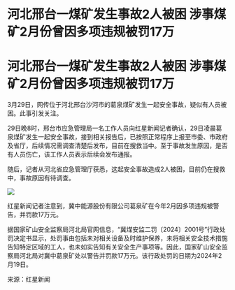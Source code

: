 # 河北邢台一煤矿发生事故2人被困 涉事煤矿2月份曾因多项违规被罚17万

# 河北邢台一煤矿发生事故2人被困 涉事煤矿2月份曾因多项违规被罚17万

3月29日，网传位于河北邢台沙河市的葛泉煤矿发生一起安全事故，疑似有人员被困。此事引发关注。

29日晚8时，邢台市应急管理局一名工作人员向红星新闻记者确认，29日凌晨葛泉煤矿发生一起安全事故，接到相关报告后，已按照正常程序上报至市委、市政府及省厅，后续情况需调查清楚后发布，目前在搜救当中。至于事故发生原因，是否有人员伤亡，该工作人员表示后续会发布通报。

随后，记者从河北省应急管理厅获悉，这起安全事故造成2人被困，目前仍在搜救中，事故原因有待调查。

![](https://inews.gtimg.com/om_bt/OK8a8Z0rQS9jX6IIK8e310XAFjNCwnMU2UqTxFXUBdqq4AA/1000)

红星新闻记者注意到，冀中能源股份有限公司葛泉矿在今年2月因多项违规被警告，并罚款17万元。

据国家矿山安全监察局河北局官网信息，“冀煤安监二罚〔2024〕2001号”行政处罚决定书显示，处罚事由包括未对相关设备及时维护保养，未将相关安全技术措施告知特定区域的工人，也未如实告知有关安全生产事项等。因此，国家矿山安全监察局河北局对冀中葛泉矿处以警告并罚款17万元。该行政处罚的日期为2024年2月19日。

来源：红星新闻

